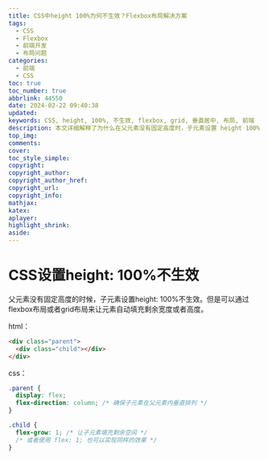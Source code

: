 ```yaml
---
title: CSS中height 100%为何不生效？Flexbox布局解决方案
tags:
  - CSS
  - Flexbox
  - 前端开发
  - 布局问题
categories:
  - 前端
  - CSS
toc: true
toc_number: true
abbrlink: 44550
date: 2024-02-22 09:40:38
updated:
keywords: CSS, height, 100%, 不生效, flexbox, grid, 垂直居中, 布局, 前端
description: 本文详细解释了为什么在父元素没有固定高度时，子元素设置 height 100% 会失效，并提供了使用 Flexbox (display flex) 和 Grid 布局作为现代CSS解决方案，以实现元素高度的动态填充。
top_img:
comments:
cover:
toc_style_simple:
copyright:
copyright_author:
copyright_author_href:
copyright_url:
copyright_info:
mathjax:
katex:
aplayer:
highlight_shrink:
aside:
---
```


# CSS设置height: 100%不生效

父元素没有固定高度的时候，子元素设置height: 100%不生效。但是可以通过flexbox布局或者grid布局来让元素自动填充剩余宽度或者高度。

html：

```html
<div class="parent">
  <div class="child"></div>
</div>
```

css：

```css
.parent {
  display: flex;
  flex-direction: column; /* 确保子元素在父元素内垂直排列 */
}

.child {
  flex-grow: 1; /* 让子元素填充剩余空间 */
  /* 或者使用 flex: 1; 也可以实现同样的效果 */
}

```

